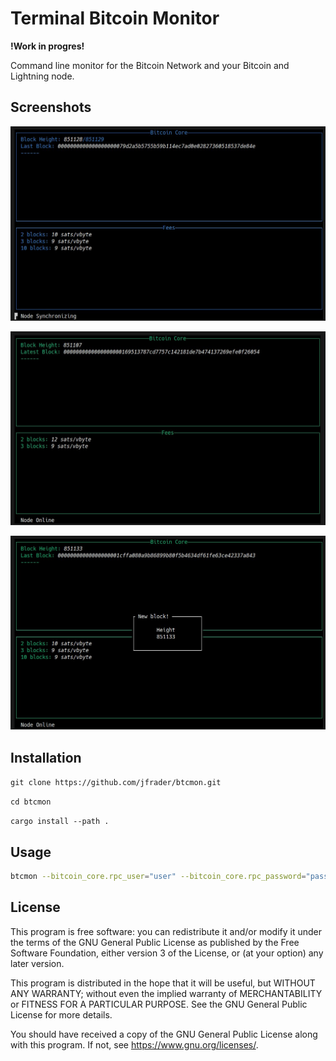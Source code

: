 # Terminal Bitcoin Monitor

**!Work in progres!**

Command line monitor for the Bitcoin Network and your Bitcoin and Lightning node.

## Screenshots

![1](share/screenshots/1.jpg?raw=true)

![2](share/screenshots/2.jpg?raw=true)

![3](share/screenshots/3.jpg?raw=true)

## Installation

`git clone https://github.com/jfrader/btcmon.git`

`cd btcmon`

`cargo install --path .`

## Usage

```sh
btcmon --bitcoin_core.rpc_user="user" --bitcoin_core.rpc_password="password"
```

## License

This program is free software: you can redistribute it and/or modify it under the terms of the GNU General Public License as published by the Free Software Foundation, either version 3 of the License, or (at your option) any later version.

This program is distributed in the hope that it will be useful, but WITHOUT ANY WARRANTY; without even the implied warranty of MERCHANTABILITY or FITNESS FOR A PARTICULAR PURPOSE. See the GNU General Public License for more details.

You should have received a copy of the GNU General Public License along with this program. If not, see <https://www.gnu.org/licenses/>.
